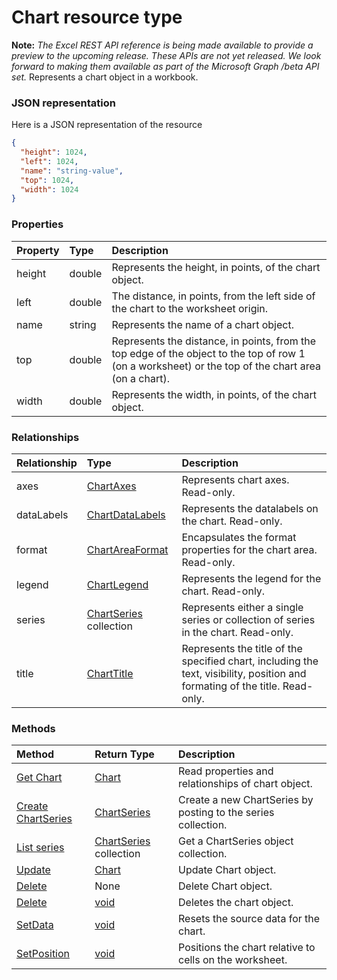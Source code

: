 # Chart resource type

**Note:** _The Excel REST API reference is being made available to provide a preview to the upcoming release. These APIs are not yet released. We look forward to making them available as part of the Microsoft Graph /beta API set._
Represents a chart object in a workbook.

### JSON representation

Here is a JSON representation of the resource

<!-- {
  "blockType": "resource",
  "optionalProperties": [

  ],
  "@odata.type": "microsoft.graph.chart"
}-->

```json
{
  "height": 1024,
  "left": 1024,
  "name": "string-value",
  "top": 1024,
  "width": 1024
}

```
### Properties
| Property	   | Type	|Description|
|:---------------|:--------|:----------|
|height|double|Represents the height, in points, of the chart object.|
|left|double|The distance, in points, from the left side of the chart to the worksheet origin.|
|name|string|Represents the name of a chart object.|
|top|double|Represents the distance, in points, from the top edge of the object to the top of row 1 (on a worksheet) or the top of the chart area (on a chart).|
|width|double|Represents the width, in points, of the chart object.|

### Relationships
| Relationship | Type	|Description|
|:---------------|:--------|:----------|
|axes|[ChartAxes](chartaxes.md)|Represents chart axes. Read-only.|
|dataLabels|[ChartDataLabels](chartdatalabels.md)|Represents the datalabels on the chart. Read-only.|
|format|[ChartAreaFormat](chartareaformat.md)|Encapsulates the format properties for the chart area. Read-only.|
|legend|[ChartLegend](chartlegend.md)|Represents the legend for the chart. Read-only.|
|series|[ChartSeries](chartseries.md) collection|Represents either a single series or collection of series in the chart. Read-only.|
|title|[ChartTitle](charttitle.md)|Represents the title of the specified chart, including the text, visibility, position and formating of the title. Read-only.|

### Methods

| Method		   | Return Type	|Description|
|:---------------|:--------|:----------|
|[Get Chart](../api/chart_get.md) | [Chart](chart.md) |Read properties and relationships of chart object.|
|[Create ChartSeries](../api/chart_post_series.md) |[ChartSeries](chartseries.md)| Create a new ChartSeries by posting to the series collection.|
|[List series](../api/chart_list_series.md) |[ChartSeries](chartseries.md) collection| Get a ChartSeries object collection.|
|[Update](../api/chart_update.md) | [Chart](chart.md)	|Update Chart object. |
|[Delete](../api/chart_delete.md) | None |Delete Chart object. |
|[Delete](../api/chart_delete.md)|[void](void.md)|Deletes the chart object.|
|[SetData](../api/chart_setdata.md)|[void](void.md)|Resets the source data for the chart.|
|[SetPosition](../api/chart_setposition.md)|[void](void.md)|Positions the chart relative to cells on the worksheet.|

<!-- uuid: 8fcb5dbc-d5aa-4681-8e31-b001d5168d79
2015-10-25 14:57:30 UTC -->
<!-- {
  "type": "#page.annotation",
  "description": "Chart resource",
  "keywords": "",
  "section": "documentation",
  "tocPath": ""
}-->